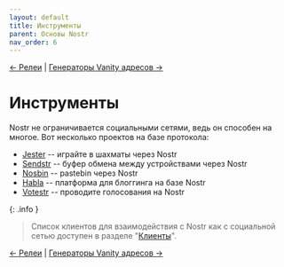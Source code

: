 ```yaml
---
layout: default
title: Инструменты
parent: Основы Nostr
nav_order: 6
---
```


[← Релеи](https://nostr.21ideas.org/docs/basics/explorers.html) | [Генераторы Vanity адресов →](https://nostr.21ideas.org/docs/basics/vanity_address.html)

# Инструменты
Nostr не ограничивается социальными сетями, ведь он способен на многое. Вот несколько проектов на базе протокола:

* [Jester](https://jesterui.github.io/) -- играйте в шахматы через Nostr
* [Sendstr](https://sendstr.com/) -- буфер обмена между устройствами через Nostr
* [Nosbin](https://nosbin.com/) -- pastebin через Nostr
* [Habla](https://habla.news/) -- платформа для блоггинга на базе Nostr
* [Votestr](https://votestr.com/) -- проводите голосования на Nostr

{: .info }
> Список клиентов для взаимодействия с Nostr как с социальной сетью доступен в разделе "[Клиенты](https://nostr.21ideas.org/docs/basics/clients.html)".

[← Релеи](https://nostr.21ideas.org/docs/basics/explorers.html) | [Генераторы Vanity адресов →](https://nostr.21ideas.org/docs/basics/vanity_address.html)
